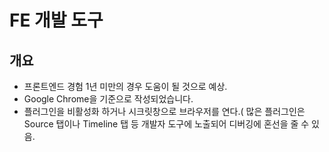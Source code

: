 # FE 개발 도구

## 개요
- 프론트엔드 경험 1년 미만의 경우 도움이 될 것으로 예상.
- Google Chrome을 기준으로 작성되었습니다.
- 플러그인을 비활성화 하거나 시크릿창으로 브라우저를 연다.( 많은 플러그인은 Source 탭이나 Timeline 탭 등 개발자 도구에 노출되어 디버깅에 혼선을 줄 수 있음.
